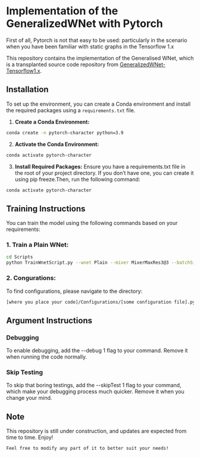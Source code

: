 # Implementation of the GeneralizedWNet with Pytorch

First of all, Pytorch is not that easy to be used: particularly in the scenario when you have been familiar with static graphs in the Tensorflow 1.x

This repository contains the implementation of the Generalised WNet, which is a transplanted source code repository from [GeneralizedWNet-Tensorflow1.x](https://github.com/falconjhc/GeneralizedWNet-Tensorflow1.x).

## Installation
To set up the environment, you can create a Conda environment and install the required packages using a `requirements.txt` file.

1. **Create a Conda Environment:**
```bash
conda create -n pytorch-character python=3.9
```
   
2. **Activate the Conda Environment:**

```bash
conda activate pytorch-character
```

3. **Install Required Packages:**
Ensure you have a requirements.txt file in the root of your project directory. If you don’t have one, you can create it using pip freeze.Then, run the following command:
```bash
conda activate pytorch-character
```


## Training Instructions

You can train the model using the following commands based on your requirements:

### 1. Train a Plain WNet:

```bash
cd Scripts
python TrainWnetScript.py --wnet Plain --mixer MixerMaxRes3@3 --batchSize 64 --inputStyleNum 5 --epochs 35 --resumeTrain 1 --config PF64-HW50-Batch816 --device 0
```



###  2. Congurations:
To find configurations, please navigate to the directory:
```bash
[where you place your code]/Configurations/[some configuration file].py 
```

## Argument Instructions

###  Debugging
To enable debugging, add the --debug 1 flag to your command. Remove it when running the code normally.

### Skip Testing 
To skip that boring testings, add the --skipTest 1 flag to your command, which make your debugging process much quicker. Remove it when you change your mind. 





## Note
This repository is still under construction, and updates are expected from time to time.
Enjoy!

```bash
Feel free to modify any part of it to better suit your needs!
```